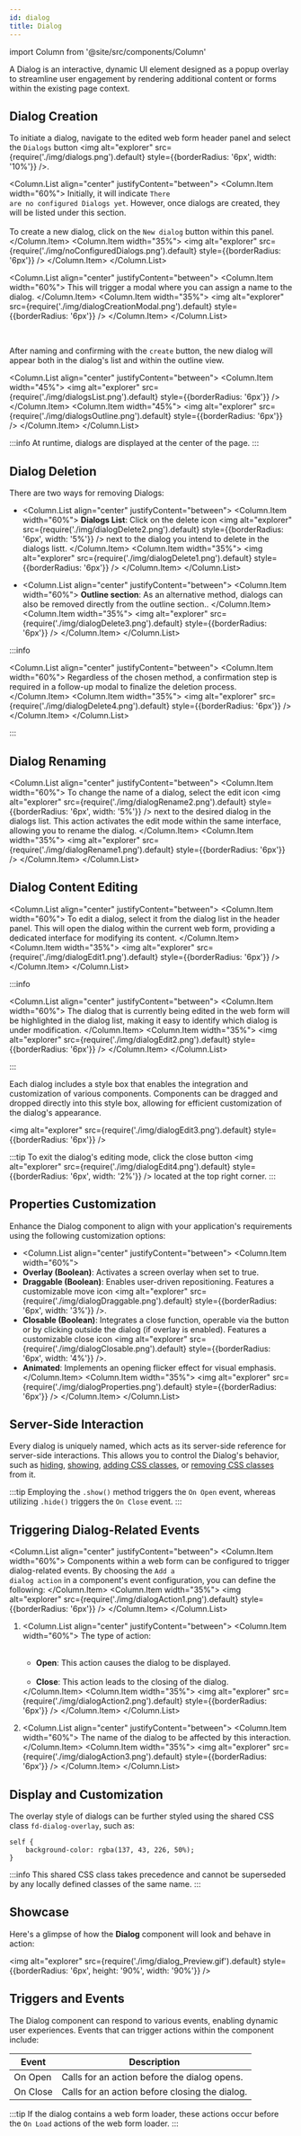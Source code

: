 ```yaml
---
id: dialog
title: Dialog
---
```


import Column from '@site/src/components/Column'



A Dialog is an interactive, dynamic UI element designed as a popup overlay to streamline user engagement by rendering additional content or forms within the existing page context.


## Dialog Creation 

To initiate a dialog, navigate to the edited web form header panel and select the `Dialogs` button <img alt="explorer" src={require('./img/dialogs.png').default} style={{borderRadius: '6px', width: '10%'}} />. 

<Column.List align="center" justifyContent="between">
    <Column.Item width="60%">
        Initially, it will indicate <code>There are no configured Dialogs yet</code>. However, once dialogs are created, they will be listed under this section.
        <br/><br/>
        To create a new dialog, click on the <code>New dialog</code> button within this panel. 
    </Column.Item>
    <Column.Item width="35%">
        <img alt="explorer" src={require('./img/noConfiguredDialogs.png').default} style={{borderRadius: '6px'}} />
    </Column.Item>
</Column.List>


<Column.List align="center" justifyContent="between">
    <Column.Item width="60%">
        This will trigger a modal where you can assign a name to the dialog.
    </Column.Item>
    <Column.Item width="35%">
        <img alt="explorer" src={require('./img/dialogCreationModal.png').default} style={{borderRadius: '6px'}} />
    </Column.Item>
</Column.List>

<br/>

After naming and confirming with the <code>create</code> button, the new dialog will appear both in the dialog's list and within the outline view. 

<Column.List align="center" justifyContent="between">
    <Column.Item width="45%">
        <img alt="explorer" src={require('./img/dialogsList.png').default} style={{borderRadius: '6px'}} />
    </Column.Item>
    <Column.Item width="45%">
        <img alt="explorer" src={require('./img/dialogsOutline.png').default} style={{borderRadius: '6px'}} />
    </Column.Item>
</Column.List>


:::info
At runtime, dialogs are displayed at the center of the page. 
:::


## Dialog Deletion

There are two ways for removing Dialogs:

- <Column.List align="center" justifyContent="between">
    <Column.Item width="60%">
        <strong>Dialogs List</strong>: Click on the delete icon <img alt="explorer" src={require('./img/dialogDelete2.png').default} style={{borderRadius: '6px', width: '5%'}} /> next to the dialog you intend to delete in the dialogs listt.
    </Column.Item>
    <Column.Item width="35%">
        <img alt="explorer" src={require('./img/dialogDelete1.png').default} style={{borderRadius: '6px'}} />
    </Column.Item>
</Column.List>


- <Column.List align="center" justifyContent="between">
    <Column.Item width="60%">
        <strong>Outline section</strong>: As an alternative method, dialogs can also be removed directly from the outline section..
    </Column.Item>
    <Column.Item width="35%">
        <img alt="explorer" src={require('./img/dialogDelete3.png').default} style={{borderRadius: '6px'}} />
    </Column.Item>
</Column.List>


:::info

<Column.List align="center" justifyContent="between">
    <Column.Item width="60%">
        Regardless of the chosen method, a confirmation step is required in a follow-up modal to finalize the deletion process.
    </Column.Item>
    <Column.Item width="35%">
        <img alt="explorer" src={require('./img/dialogDelete4.png').default} style={{borderRadius: '6px'}} />
    </Column.Item>
</Column.List>

:::


## Dialog Renaming 

<Column.List align="center" justifyContent="between">
    <Column.Item width="60%">
        To change the name of a dialog, select the edit icon <img alt="explorer" src={require('./img/dialogRename2.png').default} style={{borderRadius: '6px', width: '5%'}} /> next to the desired dialog in the dialogs list. This action activates the edit mode within the same interface, allowing you to rename the dialog.
    </Column.Item>
    <Column.Item width="35%">
        <img alt="explorer" src={require('./img/dialogRename1.png').default} style={{borderRadius: '6px'}} />
    </Column.Item>
</Column.List>


## Dialog Content Editing

<Column.List align="center" justifyContent="between">
    <Column.Item width="60%">
        To edit a dialog, select it from the dialog list in the header panel. This will open the dialog within the current web form, providing a dedicated interface for modifying its content.
    </Column.Item>
    <Column.Item width="35%">
        <img alt="explorer" src={require('./img/dialogEdit1.png').default} style={{borderRadius: '6px'}} />
    </Column.Item>
</Column.List>

:::info

<Column.List align="center" justifyContent="between">
    <Column.Item width="60%">
        The dialog that is currently being edited in the web form will be highlighted in the dialog list, making it easy to identify which dialog is under modification.
    </Column.Item>
    <Column.Item width="35%">
        <img alt="explorer" src={require('./img/dialogEdit2.png').default} style={{borderRadius: '6px'}} />
    </Column.Item>
</Column.List>

:::


Each dialog includes a style box that enables the integration and customization of various components. Components can be dragged and dropped directly into this style box, allowing for efficient customization of the dialog's appearance.

<img alt="explorer" src={require('./img/dialogEdit3.png').default} style={{borderRadius: '6px'}} />


:::tip
To exit the dialog's editing mode, click the close button <img alt="explorer" src={require('./img/dialogEdit4.png').default} style={{borderRadius: '6px', width: '2%'}} /> located at the top right corner.
:::


## Properties Customization

Enhance the Dialog component to align with your application's requirements using the following customization options:

- <Column.List align="center" justifyContent="between">
    <Column.Item width="60%">
        <li> <strong>Overlay (Boolean)</strong>: Activates a screen overlay when set to true.</li>
        <li> <strong>Draggable (Boolean)</strong>: Enables user-driven repositioning. Features a customizable move icon <img alt="explorer" src={require('./img/dialogDraggable.png').default} style={{borderRadius: '6px', width: '3%'}} />.</li>
        <li> <strong>Closable (Boolean)</strong>: Integrates a close function, operable via the button or by clicking outside the dialog (if overlay is enabled). Features a customizable close icon <img alt="explorer" src={require('./img/dialogClosable.png').default} style={{borderRadius: '6px', width: '4%'}} />.</li>
        <li> <strong>Animated</strong>: Implements an opening flicker effect for visual emphasis.</li>
    </Column.Item>
    <Column.Item width="35%">
        <img alt="explorer" src={require('./img/dialogProperties.png').default} style={{borderRadius: '6px'}} />
    </Column.Item>
</Column.List>



## Server-Side Interaction

Every dialog is uniquely named, which acts as its server-side reference for server-side interactions. This allows you to control the Dialog's behavior, such as [hiding](../../../language/WebFormItemClass.md#hide), [showing](../../../language/WebFormItemClass.md#show), [adding CSS classes](../../../language/WebFormItemClass.md#addcssclass), or [removing CSS classes](../../../language/WebFormItemClass.md#removecssclass) from it.

:::tip
Employing the `.show()` method triggers the `On Open` event, whereas utilizing `.hide()` triggers the `On Close` event.
:::



## Triggering Dialog-Related Events

<Column.List align="center" justifyContent="between">
    <Column.Item width="60%">
        Components within a web form can be configured to trigger dialog-related events. By choosing the <code>Add a dialog action</code> in a component's event configuration, you can define the following:
    </Column.Item>
    <Column.Item width="35%">
        <img alt="explorer" src={require('./img/dialogAction1.png').default} style={{borderRadius: '6px'}} />
    </Column.Item>
</Column.List>

1. <Column.List align="center" justifyContent="between">
    <Column.Item width="60%">
        The type of action:
        <br/><br/>
        <ul>
            <li><strong>Open</strong>: This action causes the dialog to be displayed.</li>
            <br/>
            <li><strong>Close</strong>: This action leads to the closing of the dialog.</li>
        </ul>
    </Column.Item>
    <Column.Item width="35%">
        <img alt="explorer" src={require('./img/dialogAction2.png').default} style={{borderRadius: '6px'}} />
    </Column.Item>
</Column.List>

2. <Column.List align="center" justifyContent="between">
    <Column.Item width="60%">
        The name of the dialog to be affected by this interaction.
    </Column.Item>
    <Column.Item width="35%">
        <img alt="explorer" src={require('./img/dialogAction3.png').default} style={{borderRadius: '6px'}} />
    </Column.Item>
</Column.List>

## Display and Customization

The overlay style of dialogs can be further styled using the shared CSS class `fd-dialog-overlay`, such as:

```qs
self {
	background-color: rgba(137, 43, 226, 50%);
}
```

:::info
This shared CSS class takes precedence and cannot be superseded by any locally defined classes of the same name.
:::


## Showcase

Here's a glimpse of how the **Dialog** component will look and behave in action:

<img alt="explorer" src={require('./img/dialog_Preview.gif').default} style={{borderRadius: '6px', height: '90%', width: '90%'}} />


## Triggers and Events

The Dialog component can respond to various events, enabling dynamic user experiences. Events that can trigger actions within the component include:

|Event|Description|
|---|---|
|On Open| Calls for an action before the dialog opens. |
|On Close| Calls for an action before closing the dialog.|

:::tip
If the dialog contains a web form loader, these actions occur before the `On Load` actions of the web form loader.
:::